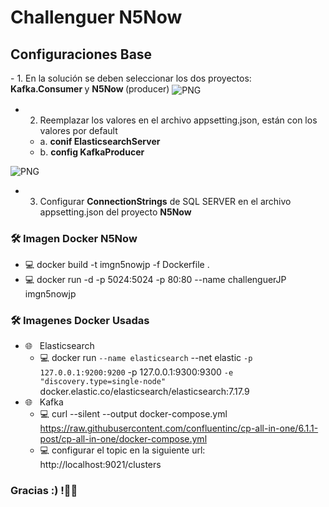 <h1> Challenguer  N5Now </h1>

<h2> Configuraciones Base </h2>
- 1. En la solución se deben seleccionar los dos proyectos: <strong> Kafka.Consumer </strong> y <strong> N5Now </strong> (producer)

<img align="center" alt="PNG" src="https://user-images.githubusercontent.com/44555206/235299882-65e38062-9e3a-475f-b946-e73b99d51b17.png"/>

- 2. Reemplazar los valores en el archivo appsetting.json, están con los valores por default
    - a.  <strong> conif ElasticsearchServer  </strong>
    - b.  <strong> config KafkaProducer  </strong>
<img align="center" alt="PNG" src="https://user-images.githubusercontent.com/44555206/235300162-3c5546b6-4c11-4167-9172-861fcc2af869.png"/>

- 3. Configurar <strong>ConnectionStrings</strong> de SQL SERVER en el archivo  appsetting.json del proyecto <strong> N5Now </strong>

<h3>🛠 Imagen Docker N5Now</h3>

- 💻 docker build -t imgn5nowjp -f Dockerfile .
- 💻 docker run -d -p 5024:5024 -p 80:80 --name challenguerJP imgn5nowjp

<h3>🛠 Imagenes Docker Usadas </h3>

- 🌐 &nbsp; Elasticsearch
    - 💻 docker run `
          --name elasticsearch `
          --net elastic `
          -p 127.0.0.1:9200:9200 `
          -p 127.0.0.1:9300:9300 `
          -e "discovery.type=single-node" `
          docker.elastic.co/elasticsearch/elasticsearch:7.17.9
- 🌐 &nbsp; Kafka
    - 💻 curl --silent --output docker-compose.yml https://raw.githubusercontent.com/confluentinc/cp-all-in-one/6.1.1-post/cp-all-in-one/docker-compose.yml
    - 💻 configurar el topic en la siguiente url: http://localhost:9021/clusters


<h3> Gracias :) !🤝🏻 </h3>
